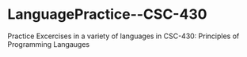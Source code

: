 # LanguagePractice--CSC-430
Practice Excercises in a variety of languages in CSC-430: Principles of Programming Langauges
